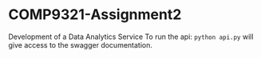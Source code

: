 # COMP9321-Assignment2
Development of a Data Analytics Service
To run the api: `python api.py` will give access to the swagger documentation.

